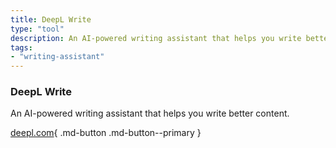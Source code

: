 ```yaml
---
title: DeepL Write
type: "tool"
description: An AI-powered writing assistant that helps you write better content.
tags:
- "writing-assistant"
---
```


### DeepL Write

An AI-powered writing assistant that helps you write better content.

[deepl.com](https://www.deepl.com/pro-write){ .md-button .md-button--primary } 
